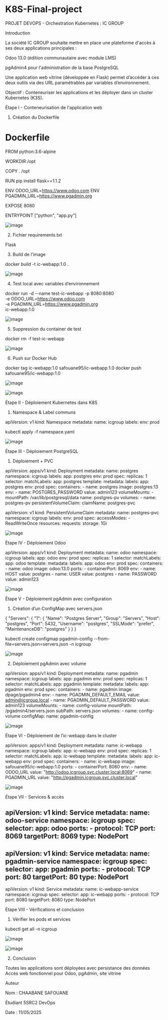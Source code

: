 # K8S-Final-project

PROJET DEVOPS - Orchestration Kubernetes : IC GROUP

Introduction

La société IC GROUP souhaite mettre en place une plateforme d'accès à ses deux applications principales :

Odoo 13.0 (édition communautaire avec module LMS)

pgAdmin4 pour l'administration de la base PostgreSQL

Une application web vitrine (développée en Flask) permet d’accéder à ces deux outils via des URL paramétrables par variables d’environnement.

Objectif : Conteneuriser les applications et les déployer dans un cluster Kubernetes (K3S).

Étape I - Conteneurisation de l'application web

1. Création du Dockerfile

# Dockerfile
FROM python:3.6-alpine

WORKDIR /opt

COPY . /opt

RUN pip install flask==1.1.2

ENV ODOO_URL=https://www.odoo.com
ENV PGADMIN_URL=https://www.pgadmin.org

EXPOSE 8080

ENTRYPOINT ["python", "app.py"]



![image](https://github.com/user-attachments/assets/63fa2963-3fcd-4f5f-8609-a49ca2c73500)


2. Fichier requirements.txt

Flask

3. Build de l’image

docker build -t ic-webapp:1.0 .

![image](https://github.com/user-attachments/assets/5c96c8f1-a569-435f-9844-540c80a9038b)

4. Test local avec variables d’environnement

docker run -d --name test-ic-webapp -p 8080:8080 \
  -e ODOO_URL=https://www.odoo.com \
  -e PGADMIN_URL=https://www.pgadmin.org \
  ic-webapp:1.0

![image](https://github.com/user-attachments/assets/a5b57871-7c74-4d9a-9fdf-807d68bde15c)


5. Suppression du container de test

docker rm -f test-ic-webapp

![image](https://github.com/user-attachments/assets/02d8625d-1b42-4e76-85f2-742ad5399926)

6. Push sur Docker Hub

docker tag ic-webapp:1.0 safouane95/ic-webapp:1.0
docker push safouane95/ic-webapp:1.0

![image](https://github.com/user-attachments/assets/2230bfed-7055-4478-8d50-c95118b6166f)


![image](https://github.com/user-attachments/assets/cb75b6aa-360a-46dc-bcba-1cf0fc168b54)


Étape II - Déploiement Kubernetes dans K8S

1. Namespace & Label communs

apiVersion: v1
kind: Namespace
metadata:
  name: icgroup
  labels:
    env: prod

kubectl apply -f namespace.yaml

![image](https://github.com/user-attachments/assets/197e13dd-478a-468b-a2ad-f96fb3ecb804)


Étape III - Déploiement PostgreSQL

1. Déploiement + PVC

apiVersion: apps/v1
kind: Deployment
metadata:
  name: postgres
  namespace: icgroup
  labels:
    app: postgres
    env: prod
spec:
  replicas: 1
  selector:
    matchLabels:
      app: postgres
  template:
    metadata:
      labels:
        app: postgres
        env: prod
    spec:
      containers:
      - name: postgres
        image: postgres:13
        env:
        - name: POSTGRES_PASSWORD
          value: admin123
        volumeMounts:
        - mountPath: /var/lib/postgresql/data
          name: postgres-pv
      volumes:
      - name: postgres-pv
        persistentVolumeClaim:
          claimName: postgres-pvc

apiVersion: v1
kind: PersistentVolumeClaim
metadata:
  name: postgres-pvc
  namespace: icgroup
  labels:
    env: prod
spec:
  accessModes:
    - ReadWriteOnce
  resources:
    requests:
      storage: 1Gi

![image](https://github.com/user-attachments/assets/6a984651-8b9b-4268-8356-71c795d3c700)



Étape IV - Déploiement Odoo

apiVersion: apps/v1
kind: Deployment
metadata:
  name: odoo
  namespace: icgroup
  labels:
    app: odoo
    env: prod
spec:
  replicas: 1
  selector:
    matchLabels:
      app: odoo
  template:
    metadata:
      labels:
        app: odoo
        env: prod
    spec:
      containers:
      - name: odoo
        image: odoo:13.0
        ports:
        - containerPort: 8069
        env:
        - name: HOST
          value: postgres
        - name: USER
          value: postgres
        - name: PASSWORD
          value: admin123

![image](https://github.com/user-attachments/assets/245599c5-1f9a-42c5-9ee8-6407b3ce871e)


Étape V - Déploiement pgAdmin avec configuration

1. Création d’un ConfigMap avec servers.json

{
  "Servers": {
    "1": {
      "Name": "Postgres Server",
      "Group": "Servers",
      "Host": "postgres",
      "Port": 5432,
      "Username": "postgres",
      "SSLMode": "prefer",
      "MaintenanceDB": "postgres"
    }
  }
}

kubectl create configmap pgadmin-config --from-file=servers.json=servers.json -n icgroup

![image](https://github.com/user-attachments/assets/337c6f47-77f0-4387-acec-ec67652dbe34)


2. Déploiement pgAdmin avec volume

apiVersion: apps/v1
kind: Deployment
metadata:
  name: pgadmin
  namespace: icgroup
  labels:
    app: pgadmin
    env: prod
spec:
  replicas: 1
  selector:
    matchLabels:
      app: pgadmin
  template:
    metadata:
      labels:
        app: pgadmin
        env: prod
    spec:
      containers:
      - name: pgadmin
        image: dpage/pgadmin4
        env:
        - name: PGADMIN_DEFAULT_EMAIL
          value: admin@icgroup.local
        - name: PGADMIN_DEFAULT_PASSWORD
          value: admin123
        volumeMounts:
        - name: config-volume
          mountPath: /pgadmin4/servers.json
          subPath: servers.json
      volumes:
      - name: config-volume
        configMap:
          name: pgadmin-config

![image](https://github.com/user-attachments/assets/d88fb1f1-8fec-4c44-b854-07c7bf02335f)


Étape VI - Déploiement de l’ic-webapp dans le cluster

apiVersion: apps/v1
kind: Deployment
metadata:
  name: ic-webapp
  namespace: icgroup
  labels:
    app: ic-webapp
    env: prod
spec:
  replicas: 1
  selector:
    matchLabels:
      app: ic-webapp
  template:
    metadata:
      labels:
        app: ic-webapp
        env: prod
    spec:
      containers:
      - name: ic-webapp
        image: safouane95/ic-webapp:1.0
        ports:
        - containerPort: 8080
        env:
        - name: ODOO_URL
          value: "http://odoo.icgroup.svc.cluster.local:8069"
        - name: PGADMIN_URL
          value: "http://pgadmin.icgroup.svc.cluster.local"

![image](https://github.com/user-attachments/assets/194a4229-06fe-4da3-aed2-6ea008a81f88)


Étape VII - Services & accès

apiVersion: v1
kind: Service
metadata:
  name: odoo-service
  namespace: icgroup
spec:
  selector:
    app: odoo
  ports:
    - protocol: TCP
      port: 8069
      targetPort: 8069
  type: NodePort
---
apiVersion: v1
kind: Service
metadata:
  name: pgadmin-service
  namespace: icgroup
spec:
  selector:
    app: pgadmin
  ports:
    - protocol: TCP
      port: 80
      targetPort: 80
  type: NodePort
---
apiVersion: v1
kind: Service
metadata:
  name: ic-webapp-service
  namespace: icgroup
spec:
  selector:
    app: ic-webapp
  ports:
    - protocol: TCP
      port: 8080
      targetPort: 8080
  type: NodePort



Étape VIII - Vérifications et conclusion

1. Vérifier les pods et services

kubectl get all -n icgroup

![image](https://github.com/user-attachments/assets/ca83b8a8-20e3-4ea6-804a-d23900f0a163)


![image](https://github.com/user-attachments/assets/ec17b6da-213e-4528-8abf-36679f42ddac)


2. Conclusion

Toutes les applications sont déployées avec persistance des données
Accès web fonctionnel pour Odoo, pgAdmin, site vitrine



Auteur

Nom : CHAABANE SAFOUANE

Étudiant 5SRC2 DevOps

Date : 11/05/2025

